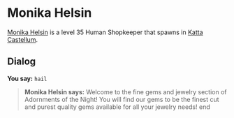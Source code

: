 # Monika Helsin



[Monika Helsin](/npc/160162) is a level 35 Human Shopkeeper that spawns in [Katta Castellum](/zone/160).



## Dialog

**You say:** `hail`



>**Monika Helsin says:** Welcome to the fine gems and jewelry section of Adornments of the Night! You will find our gems to be the finest cut and purest quality gems available for all your jewelry needs!
end
